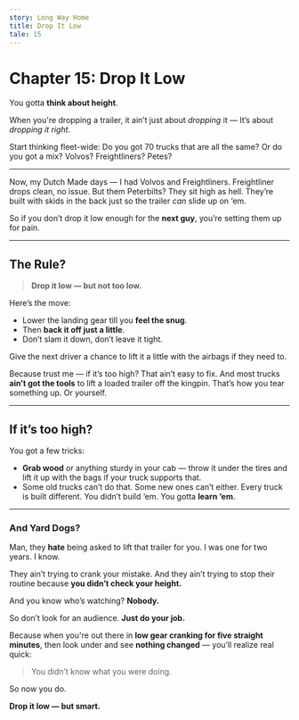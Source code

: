 ```yaml
---
story: Long Way Home
title: Drop It Low
tale: 15
---
```


# Chapter 15: Drop It Low

You gotta **think about height**.

When you're dropping a trailer, it ain’t just about *dropping* it —
It’s about *dropping it right*.

Start thinking fleet-wide:
Do you got 70 trucks that are all the same?
Or do you got a mix?
Volvos? Freightliners? Petes?

---

Now, my Dutch Made days — I had Volvos and Freightliners.
Freightliner drops clean, no issue.
But them Peterbilts?
They sit high as hell.
They’re built with skids in the back just so the trailer *can* slide up on ‘em.

So if you don’t drop it low enough for the **next guy**, you’re setting them up for pain.

---

## The Rule?

> **Drop it low — but not too low.**

Here’s the move:

- Lower the landing gear till you **feel the snug**.
- Then **back it off just a little**.
- Don’t slam it down, don’t leave it tight.

Give the next driver a chance to lift it a little with the airbags if they need to.

Because trust me — if it’s too high?
That ain’t easy to fix.
And most trucks **ain’t got the tools** to lift a loaded trailer off the kingpin.
That’s how you tear something up. Or yourself.

---

## If it’s too high?

You got a few tricks:

- **Grab wood** or anything sturdy in your cab —
  throw it under the tires and lift it up with the bags if your truck supports that.
- Some old trucks can’t do that.
  Some new ones can’t either.
  Every truck is built different. You didn’t build ‘em.
  You gotta **learn ‘em**.

---

### And Yard Dogs?

Man, they **hate** being asked to lift that trailer for you.
I was one for two years. I know.

They ain’t trying to crank your mistake.
And they ain’t trying to stop their routine because **you didn’t check your height.**

And you know who’s watching?
**Nobody.**

So don’t look for an audience.
**Just do your job.**

Because when you're out there in **low gear cranking for five straight minutes**,
then look under and see **nothing changed** —
you’ll realize real quick:

> You didn’t know what you were doing.

So now you do.

**Drop it low — but smart.**
